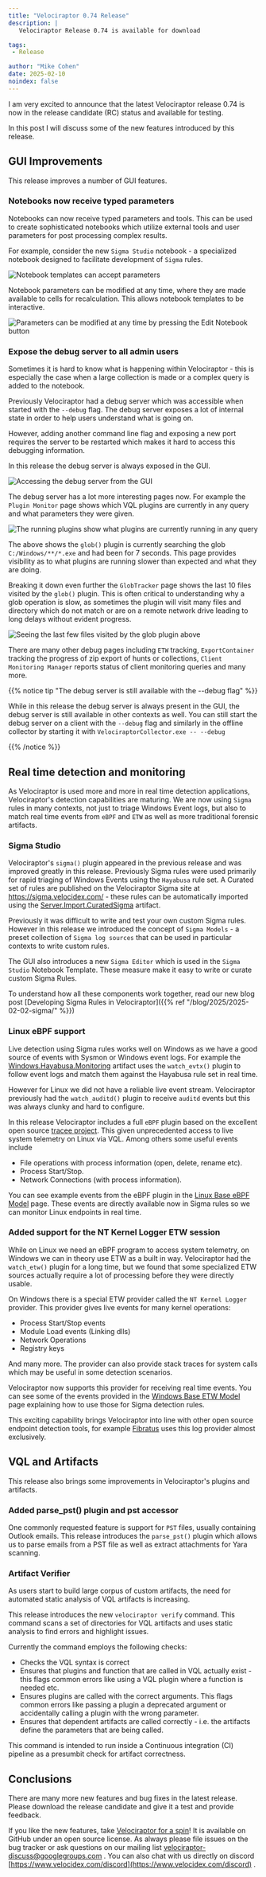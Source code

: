 ```yaml
---
title: "Velociraptor 0.74 Release"
description: |
   Velociraptor Release 0.74 is available for download

tags:
 - Release

author: "Mike Cohen"
date: 2025-02-10
noindex: false
---
```


I am very excited to announce that the latest Velociraptor release
0.74 is now in the release candidate (RC) status and available for
testing.

In this post I will discuss some of the new features introduced by
this release.

## GUI Improvements

This release improves a number of GUI features.

### Notebooks now receive typed parameters

Notebooks can now receive typed parameters and tools. This can be used
to create sophisticated notebooks which utilize external tools and
user parameters for post processing complex results.

For example, consider the new `Sigma Studio` notebook - a specialized
notebook designed to facilitate development of `Sigma` rules.

![Notebook templates can accept parameters](notebook_parameters.svg)

Notebook parameters can be modified at any time, where they are made
available to cells for recalculation. This allows notebook templates
to be interactive.

![Parameters can be modified at any time by pressing the Edit Notebook button](editing_notebook_parameters.svg)

### Expose the debug server to all admin users

Sometimes it is hard to know what is happening within Velociraptor -
this is especially the case when a large collection is made or a
complex query is added to the notebook.

Previously Velociraptor had a debug server which was accessible when
started with the `--debug` flag. The debug server exposes a lot of
internal state in order to help users understand what is going on.

However, adding another command line flag and exposing a new port
requires the server to be restarted which makes it hard to access this
debugging information.

In this release the debug server is always exposed in the GUI.

![Accessing the debug server from the GUI](accessing_debug_server.svg)

The debug server has a lot more interesting pages now. For example the
`Plugin Monitor` page shows which VQL plugins are currently in any
query and what parameters they were given.

![The running plugins show what plugins are currently running in any query](running_plugins.png)

The above shows the `glob()` plugin is currently searching the glob
`C:/Windows/**/*.exe` and had been for 7 seconds. This page provides
visibility as to what plugins are running slower than expected and
what they are doing.

Breaking it down even further the `GlobTracker` page shows the last 10
files visited by the `glob()` plugin. This is often critical to
understanding why a glob operation is slow, as sometimes the plugin
will visit many files and directory which do not match or are on a
remote network drive leading to long delays without evident progress.

![Seeing the last few files visited by the glob plugin above](glob_tracker.png)

There are many other debug pages including `ETW` tracking,
`ExportContainer` tracking the progress of zip export of hunts or
collections, `Client Monitoring Manager` reports status of client
monitoring queries and many more.

{{% notice tip "The debug server is still available with the --debug flag" %}}

While in this release the debug server is always present in the GUI,
the debug server is still available in other contexts as well. You can
still start the debug server on a client with the `--debug` flag and
similarly in the offline collector by starting it with
`VelociraptorCollector.exe -- --debug`

{{% /notice %}}

## Real time detection and monitoring

As Velociraptor is used more and more in real time detection
applications, Velociraptor's detection capabilities are maturing. We
are now using `Sigma` rules in many contexts, not just to triage
Windows Event logs, but also to match real time events from `eBPF` and
`ETW` as well as more traditional forensic artifacts.

### Sigma Studio

Velociraptor's `sigma()` plugin appeared in the previous release and
was improved greatly in this release. Previously Sigma rules were used
primarily for rapid triaging of Windows Events using the `Hayabusa`
rule set. A Curated set of rules are published on the Velociraptor
Sigma site at https://sigma.velocidex.com/ - these rules can be
automatically imported using the
[Server.Import.CuratedSigma](https://docs.velociraptor.app/artifact_references/pages/server.import.curatedsigma/)
artifact.

Previously it was difficult to write and test your own custom Sigma
rules. However in this release we introduced the concept of `Sigma
Models` - a preset collection of `Sigma log sources` that can be used
in particular contexts to write custom rules.

The GUI also introduces a new `Sigma Editor` which is used in the
`Sigma Studio` Notebook Template. These measure make it easy to write
or curate custom Sigma Rules.

To understand how all these components work together, read our new
blog post [Developing Sigma Rules in Velociraptor]({{% ref
"/blog/2025/2025-02-02-sigma/" %}})

### Linux eBPF support

Live detection using Sigma rules works well on Windows as we have a
good source of events with Sysmon or Windows event logs. For example
the
[Windows.Hayabusa.Monitoring](https://sigma.velocidex.com/docs/artifacts/velociraptor_hayabusa_event_ruleset/)
artifact uses the `watch_evtx()` plugin to follow event logs and match
them against the Hayabusa rule set in real time.

However for Linux we did not have a reliable live event
stream. Velociraptor previously had the `watch_auditd()` plugin to
receive `auditd` events but this was always clunky and hard to
configure.

In this release Velociraptor includes a full `eBPF` plugin based on
the excellent open source [tracee
project](https://github.com/aquasecurity/tracee). This given
unprecedented access to live system telemetry on Linux via VQL. Among
others some useful events include

- File operations with process information (open, delete, rename etc).
- Process Start/Stop.
- Network Connections (with process information).

You can see example events from the eBPF plugin in the [Linux Base
eBPF Model](https://sigma.velocidex.com/docs/models/linux_ebpf_base/)
page. These events are directly available now in Sigma rules so we can
monitor Linux endpoints in real time.

### Added support for the NT Kernel Logger ETW session

While on Linux we need an eBPF program to access system telemetry, on
Windows we can in theory use ETW as a built in way. Velociraptor had
the `watch_etw()` plugin for a long time, but we found that some
specialized ETW sources actually require a lot of processing before
they were directly usable.

On Windows there is a special ETW provider called the `NT Kernel
Logger` provider. This provider gives live events for many kernel
operations:

- Process Start/Stop events
- Module Load events (Linking dlls)
- Network Operations
- Registry keys

And many more. The provider can also provide stack traces for system
calls which may be useful in some detection scenarios.

Velociraptor now supports this provider for receiving real time
events. You can see some of the events provided in the [Windows Base
ETW Model](https://sigma.velocidex.com/docs/models/windows_etw_base/)
page explaining how to use those for Sigma detection rules.

This exciting capability brings Velociraptor into line with other open
source endpoint detection tools, for example
[Fibratus](https://www.fibratus.io/) uses this log provider almost
exclusively.

## VQL and Artifacts

This release also brings some improvements in Velociraptor's plugins
and artifacts.

### Added parse_pst() plugin and pst accessor

One commonly requested feature is support for `PST` files, usually
containing Outlook emails. This release introduces the `parse_pst()`
plugin which allows us to parse emails from a PST file as well as
extract attachments for Yara scanning.

### Artifact Verifier

As users start to build large corpus of custom artifacts, the need for
automated static analysis of VQL artifacts is increasing.

This release introduces the new `velociraptor verify` command. This
command scans a set of directories for VQL artifacts and uses static
analysis to find errors and highlight issues.

Currently the command employs the following checks:

- Checks the VQL syntax is correct
- Ensures that plugins and function that are called in VQL actually
  exist - this flags common errors like using a VQL plugin where a
  function is needed etc.
- Ensures plugins are called with the correct arguments. This flags
  common errors like passing a plugin a deprecated argument or
  accidentally calling a plugin with the wrong parameter.
- Ensures that dependent artifacts are called correctly - i.e. the
  artifacts define the parameters that are being called.

This command is intended to run inside a Continuous integration (CI)
pipeline as a presumbit check for artifact correctness.


## Conclusions

There are many more new features and bug fixes in the latest
release. Please download the release candidate and give it a test and
provide feedback.

If you like the new features, take [Velociraptor for a
spin](https://github.com/Velocidex/velociraptor)!  It is available
on GitHub under an open source license. As always please file issues
on the bug tracker or ask questions on our mailing list
[velociraptor-discuss@googlegroups.com](mailto:velociraptor-discuss@googlegroups.com)
. You can also chat with us directly on discord
[https://www.velocidex.com/discord](https://www.velocidex.com/discord)
.
